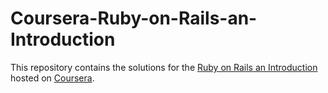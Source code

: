 Coursera-Ruby-on-Rails-an-Introduction
======================================
This repository contains the solutions for the [Ruby on Rails an Introduction](https://www.coursera.org/learn/ruby-on-rails-intro) hosted on [Coursera](https://www.coursera.org).
